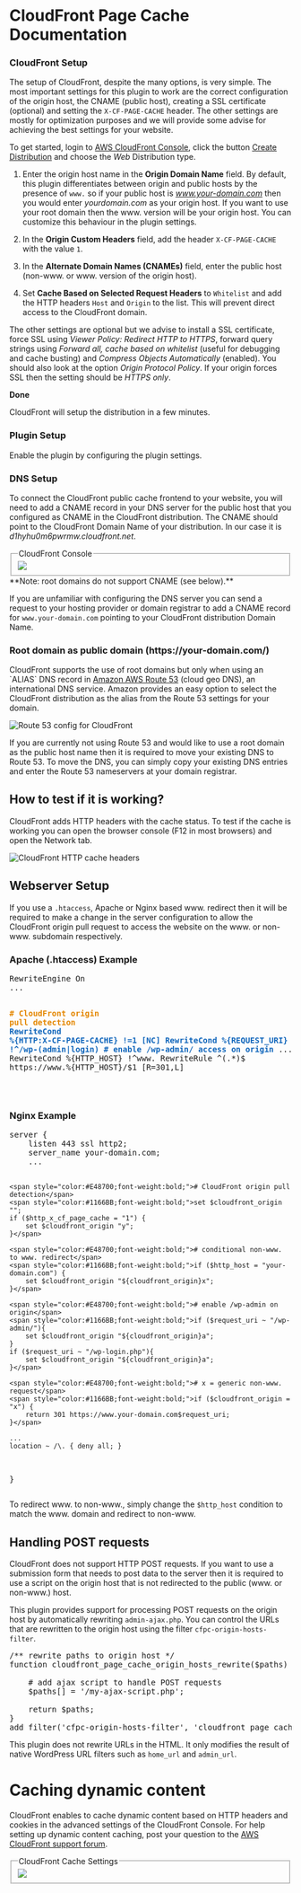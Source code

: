# CloudFront Page Cache Documentation

### CloudFront Setup

The setup of CloudFront, despite the many options, is very simple. The most important settings for this plugin to work are the correct configuration of the origin host, the CNAME (public host), creating a SSL certificate (optional) and setting the `X-CF-PAGE-CACHE` header. The other settings are mostly for optimization purposes and we will provide some advise for achieving the best settings for your website.

To get started, login to [AWS CloudFront Console](https://console.aws.amazon.com/cloudfront/home), click the button [Create Distribution](https://console.aws.amazon.com/cloudfront/home#create-distribution:) and choose the *Web* Distribution type.

1. Enter the origin host name in the **Origin Domain Name** field. By default, this plugin differentiates between origin and public hosts by the presence of `www.` so if your public host is *www.your-domain.com* then you would enter *yourdomain.com* as your origin host. If you want to use your root domain then the www. version will be your origin host. You can customize this behaviour in the plugin settings.

2. In the **Origin Custom Headers** field, add the header `X-CF-PAGE-CACHE` with the value `1`.

3. In the **Alternate Domain Names (CNAMEs)** field, enter the public host (non-www. or www. version of the origin host).

4. Set **Cache Based on Selected Request Headers** to `Whitelist` and add the HTTP headers `Host` and `Origin` to the list. This will prevent direct access to the CloudFront domain.
 
The other settings are optional but we advise to install a SSL certificate, force SSL using *Viewer Policy: Redirect HTTP to HTTPS*, forward query strings using *Forward all, cache based on whitelist* (useful for debugging and cache busting) and *Compress Objects Automatically* (enabled). You should also look at the option *Origin Protocol Policy*. If your origin forces SSL then the setting should be *HTTPS only*.

**Done**

CloudFront will setup the distribution in a few minutes.

### Plugin Setup

Enable the plugin by configuring the plugin settings.

### DNS Setup

To connect the CloudFront public cache frontend to your website, you will need to add a CNAME record in your DNS server for the public host that you configured as CNAME in the CloudFront distribution. The CNAME should point to the CloudFront Domain Name of your distribution. In our case it is *d1hyhu0m6pwrmw.cloudfront.net*.

<fieldset><legend>CloudFront Console</legend>
<img src="<?php print plugins_url('admin/images/pagespeed-cloudfront-cname.png', 'cf-page-cache/cf-page-cache.php'); ?>" style="max-width:100%;">
</fieldset>
**Note: root domains do not support CNAME (see below).**

If you are unfamiliar with configuring the DNS server you can send a request to your hosting provider or domain registrar to add a CNAME record for `www.your-domain.com` pointing to your CloudFront distribution Domain Name.

 
<h3>Root domain as public domain (https://your-domain.com/)</h3>
CloudFront supports the use of root domains but only when using an `ALIAS` DNS record in <a href="https://aws.amazon.com/route53/?<?php print $this->aws_tracking; ?>" target="_blank" rel="noopener">Amazon AWS Route 53</a> (cloud geo DNS), an international DNS service. Amazon provides an easy option to select the CloudFront distribution as the alias from the Route 53 settings for your domain. 

![Route 53 config for CloudFront](https://github.com/o10n-x/wordpress-cloudfront-page-cache/blob/master/docs/images/route-53-alias.png)

If you are currently not using Route 53 and would like to use a root domain as the public host name then it is required to move your existing DNS to Route 53. To move the DNS, you can simply copy your existing DNS entries and enter the Route 53 nameservers at your domain registrar.


## How to test if it is working?
CloudFront adds HTTP headers with the cache status. To test if the cache is working you can open the browser console (F12 in most browsers) and open the Network tab.

![CloudFront HTTP cache headers](https://github.com/o10n-x/wordpress-cloudfront-page-cache/blob/master/docs/images/cf-http-headers-chrome.png)

## Webserver Setup

If you use a `.htaccess`, Apache or Nginx based www. redirect then it will be required to make a change in the server configuration to allow the CloudFront origin pull request to access the website on the www. or non-www. subdomain respectively.


<h3>Apache (.htaccess) Example</h3>
<pre>
RewriteEngine On
...

<span style="color:#E48700;font-weight:bold;"># CloudFront origin pull detection</span>
<span style="color:#1166BB;font-weight:bold;">RewriteCond %{HTTP:X-CF-PAGE-CACHE} !=1 [NC]
RewriteCond %{REQUEST_URI} !^/wp-(admin|login) # enable /wp-admin/ access on origin</span>
...
RewriteCond %{HTTP_HOST} !^www\.
RewriteRule ^(.*)$ https://www.%{HTTP_HOST}/$1 [R=301,L]
</pre>
<br />
<h3>Nginx Example</h3>
<pre>
server {
    listen 443 ssl http2;
    server_name your-domain.com;
    ... 

    <span style="color:#E48700;font-weight:bold;"># CloudFront origin pull detection</span>
    <span style="color:#1166BB;font-weight:bold;">set $cloudfront_origin "";
    if ($http_x_cf_page_cache = "1") { 
        set $cloudfront_origin "y";
    }</span>

    <span style="color:#E48700;font-weight:bold;"># conditional non-www. to www. redirect</span>
    <span style="color:#1166BB;font-weight:bold;">if ($http_host = "your-domain.com") {
        set $cloudfront_origin "${cloudfront_origin}x";
    }</span>

    <span style="color:#E48700;font-weight:bold;"># enable /wp-admin on origin</span>
    <span style="color:#1166BB;font-weight:bold;">if ($request_uri ~ "/wp-admin/"){
        set $cloudfront_origin "${cloudfront_origin}a";
    }
    if ($request_uri ~ "/wp-login.php"){
        set $cloudfront_origin "${cloudfront_origin}a";
    }</span>

    <span style="color:#E48700;font-weight:bold;"># x = generic non-www. request</span>
    <span style="color:#1166BB;font-weight:bold;">if ($cloudfront_origin = "x") {
        return 301 https://www.your-domain.com$request_uri;
    }</span>

    ...
    location ~ /\. { deny all; }
}
</pre>
To redirect www. to non-www., simply change the `$http_host` condition to match the www. domain and redirect to non-www.

    
## Handling POST requests
CloudFront does not support HTTP POST requests. If you want to use a submission form that needs to post data to the server then it is required to use a script on the origin host that is not redirected to the public (www. or non-www.) host.

This plugin provides support for processing POST requests on the origin host by automatically rewriting `admin-ajax.php`. You can control the URLs that are rewritten to the origin host using the filter `cfpc-origin-hosts-filter`.

<pre>
/** rewrite paths to origin host */
function cloudfront_page_cache_origin_hosts_rewrite($paths) {
    
    # add ajax script to handle POST requests
    $paths[] = '/my-ajax-script.php';

    return $paths;
}
add_filter('cfpc-origin-hosts-filter', 'cloudfront_page_cache_origin_hosts_rewrite');
</pre>
This plugin does not rewrite URLs in the HTML. It only modifies the result of native WordPress URL filters such as `home_url` and `admin_url`.


<h1 id="dynamic-content">Caching dynamic content</h1>

CloudFront enables to cache dynamic content based on HTTP headers and cookies in the advanced settings of the CloudFront Console. For help setting up dynamic content caching, post your question to the <a href="https://forums.aws.amazon.com/forum.jspa?forumID=46" target="_blank" rel="noopener">AWS CloudFront support forum</a>.


<fieldset><legend>CloudFront Cache Settings</legend>
<img src="<?php print plugins_url('admin/images/cookie-cache.png', 'cf-page-cache/cf-page-cache.php'); ?>" style="max-width:100%;">
</fieldset>